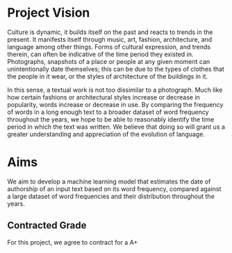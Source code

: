 # Project Vision

Culture is dynamic, it builds itself on the past and reacts to trends in the present. It manifests itself through music, art, fashion, architecture, and language among other things. Forms of cultural expression, and trends therein, can often be indicative of the time period they existed in. Photographs, snapshots of a place or people at any given moment can unintentionally date themselves; this can be due to the types of clothes that the people in it wear, or the styles of architecture of the buildings in it. 

In this sense, a textual work is not too dissimilar to a photograph. Much like how certain fashions or architectural styles increase or decrease in popularity, words increase or decrease in use. By comparing the frequency of words in a long enough text to a broader dataset of word frequency throughout the years, we hope to be able to reasonably identify the time period in which the text was written. We believe that doing so will grant us a greater understanding and appreciation of the evolution of language.

# Aims
We aim to develop a machine learning model that estimates the date of authorship of an input text based on its word frequency, compared against a large dataset of word frequencies and their distribution throughout the years.



## Contracted Grade

For this project, we agree to contract for a A+
